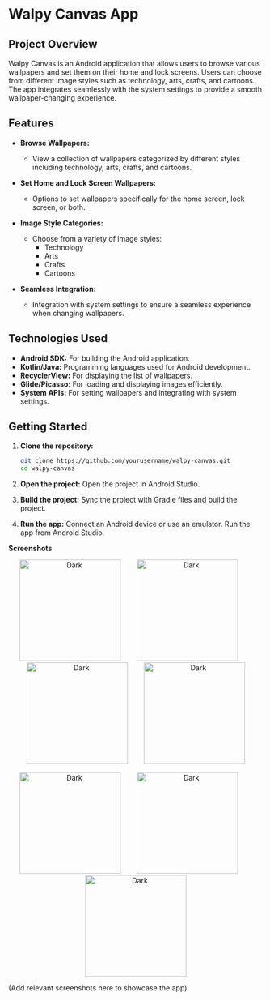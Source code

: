 # Walpy Canvas App

## Project Overview

Walpy Canvas is an Android application that allows users to browse various wallpapers and set them on their home and lock screens. Users can choose from different image styles such as technology, arts, crafts, and cartoons. The app integrates seamlessly with the system settings to provide a smooth wallpaper-changing experience.

## Features

- **Browse Wallpapers:**
  - View a collection of wallpapers categorized by different styles including technology, arts, crafts, and cartoons.

- **Set Home and Lock Screen Wallpapers:**
  - Options to set wallpapers specifically for the home screen, lock screen, or both.

- **Image Style Categories:**
  - Choose from a variety of image styles:
    - Technology
    - Arts
    - Crafts
    - Cartoons

- **Seamless Integration:**
  - Integration with system settings to ensure a seamless experience when changing wallpapers.

## Technologies Used

- **Android SDK:** For building the Android application.
- **Kotlin/Java:** Programming languages used for Android development.
- **RecyclerView:** For displaying the list of wallpapers.
- **Glide/Picasso:** For loading and displaying images efficiently.
- **System APIs:** For setting wallpapers and integrating with system settings.

## Getting Started

1. **Clone the repository:**
   ```bash
   git clone https://github.com/yourusername/walpy-canvas.git
   cd walpy-canvas
2. **Open the project:**
   Open the project in Android Studio.
   
3. **Build the project:**
   Sync the project with Gradle files and build the project.
   
4. **Run the app:**
   Connect an Android device or use an emulator.
   Run the app from Android Studio.

   
**Screenshots**

<p align="center">
<img alt="Dark" src="https://github.com/Tannu-Saxena02/WalpyCanvas-Android/assets/95030483/1fc89164-9ad8-4b2c-9098-ff8fb2feaa95" width=200>&nbsp; &nbsp; &nbsp; &nbsp;
<img alt="Dark" src=https://github.com/Tannu-Saxena02/WalpyCanvas-Android/assets/95030483/5b262e80-199f-45cd-8bbc-2f8301945f4b" width=200>&nbsp; &nbsp; &nbsp; &nbsp;
<img alt="Dark" src=https://github.com/Tannu-Saxena02/WalpyCanvas-Android/assets/95030483/28b1b485-f23d-4555-9b96-a42782c4abd1" width=200>&nbsp; &nbsp; &nbsp; &nbsp;
<img alt="Dark" src=https://github.com/Tannu-Saxena02/WalpyCanvas-Android/assets/95030483/d833730a-a989-4265-8b23-bfc326ccc8eb" width=200>
</p>
<p align="center",marginBottom=40>
<img alt="Dark" src=https://github.com/Tannu-Saxena02/WalpyCanvas-Android/assets/95030483/c758fe6c-f4f7-4a17-92f7-7081bf4eb24b" width=200>&nbsp; &nbsp; &nbsp; &nbsp;
<img alt="Dark" src=https://github.com/Tannu-Saxena02/WalpyCanvas-Android/assets/95030483/89a112a8-1d46-41c3-a51d-77038127e4d0" width=200>&nbsp; &nbsp; &nbsp; &nbsp;
<img alt="Dark" src=https://github.com/Tannu-Saxena02/WalpyCanvas-Android/assets/95030483/3a91789b-9d6b-4596-8176-2d3042822850" width=200>
</p>







</p>

(Add relevant screenshots here to showcase the app)
